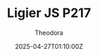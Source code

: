 ---
title: "Ligier JS P217"
meta_title: ""
description: "Ligier JS P217 LMP3 by FSR, ready to race!"
date: 2025-04-27T01:10:00Z
thumb: 0v6LtbR
mainimage: "99zR8Vv"
cargallery: ["t7T1lS1", "IpLSz7c", "f5bm2F8"]
categories: ["Car"]
author: "Theodora"
tags: ["Ligier", "LMP2", "Le Mans Prototype", "FSR", "ACF", "2017", "France"]
draft: false
link: https://ouo.io/k5a0qu
zipsize: "283 MB"
manu: Ligier
country: France
year: 2017
class: LMP2
engine: GK-428 4.2l V8
drivetrain: RWD
power:  600 hp
torque: 511 
mass: 1005
speed: 300 
gb: 6-Speed
accel: 2.9 seconds
creator: FSR
version: "1.0"
csp: "0.2.4"
creator2: ACF
carname: "Ligier JS P217"
folder: "lmp2_ligier_jsp217"
livery: "Included"
r2r: 0
host: "Mods"
---